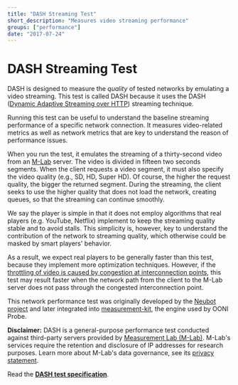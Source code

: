 ```yaml
---
title: "DASH Streaming Test"
short_description: "Measures video streaming performance"
groups: ["performance"]
date: "2017-07-24"
---
```


# DASH Streaming Test

DASH is designed to measure the *quality* of tested networks by emulating a
video streaming. This test is called DASH because it uses the DASH
([Dynamic Adaptive Streaming over HTTP](
https://en.wikipedia.org/wiki/Dynamic_Adaptive_Streaming_over_HTTP
)) streaming technique.

Running this test can be useful to understand the baseline streaming
performance of a specific network connection. It measures video-related
metrics as well as network metrics that are key to understand the reason of
performance issues.

When you run the test, it emulates the streaming of a thirty-second video
from an [M-Lab](https://www.measurementlab.net/) server. The video is divided
in fifteen two seconds segments. When the client requests a video segment, it
must also specify the video quality (e.g., SD, HD, Super HD). Of course,
the higher the request quality, the bigger the returned segment. During the
streaming, the client seeks to use the higher quality that does not load the
network, creating queues, so that the streaming can continue smoothly.

We say the player is simple in that it does not employ algorithms
that real players (e.g. YouTube, Netflix) implement to keep the
streaming quality stable and to avoid stalls. This simplicity is, however,
key to understand the contribution of the network to streaming
quality, which otherwise could be masked by smart players' behavior.

As a result, we expect real players to be generally faster than this test,
because they implement more optimization techniques. However, if the
[throttling of video is caused by congestion at interconnection points](
https://arstechnica.com/tech-policy/2010/12/comcastlevel3/
), this test may result faster when the network path from the client to
the M-Lab server does not pass through the congested interconnection point.

This network performance test was originally developed by the
[Neubot project](https://gitub.com/neubot) and later integrated
into [measurement-kit](https://github.com/measurement-kit/measurement-kit),
the engine used by OONI Probe.

**Disclaimer:** DASH is a general-purpose performance test conducted
against third-party servers provided by [Measurement Lab
(M-Lab)](https://www.measurementlab.net/). M-Lab's services
require the retention and disclosure of IP addresses for research
purposes. Learn more about M-Lab's data governance, see its [privacy
statement](https://www.measurementlab.net/privacy/).

Read the **[DASH test specification](https://github.com/ooni/spec/blob/master/nettests/ts-021-dash.md)**.
